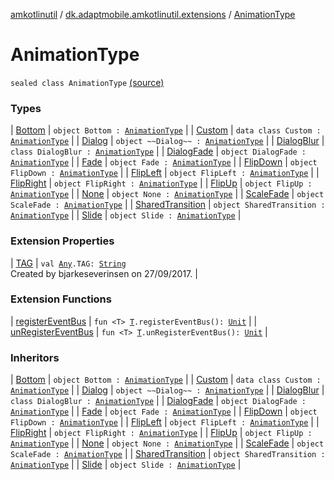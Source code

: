 [amkotlinutil](../../index.md) / [dk.adaptmobile.amkotlinutil.extensions](../index.md) / [AnimationType](./index.md)

# AnimationType

`sealed class AnimationType` [(source)](https://github.com/adaptmobile-organization/amkotlinutil/tree/master/amkotlinutil/src/main/java/dk/adaptmobile/amkotlinutil/extensions/ConductorExtensions.kt#L33)

### Types

| [Bottom](-bottom.md) | `object Bottom : `[`AnimationType`](./index.md) |
| [Custom](-custom/index.md) | `data class Custom : `[`AnimationType`](./index.md) |
| [Dialog](-dialog.md) | `object ~~Dialog~~ : `[`AnimationType`](./index.md) |
| [DialogBlur](-dialog-blur/index.md) | `class DialogBlur : `[`AnimationType`](./index.md) |
| [DialogFade](-dialog-fade.md) | `object DialogFade : `[`AnimationType`](./index.md) |
| [Fade](-fade.md) | `object Fade : `[`AnimationType`](./index.md) |
| [FlipDown](-flip-down.md) | `object FlipDown : `[`AnimationType`](./index.md) |
| [FlipLeft](-flip-left.md) | `object FlipLeft : `[`AnimationType`](./index.md) |
| [FlipRight](-flip-right.md) | `object FlipRight : `[`AnimationType`](./index.md) |
| [FlipUp](-flip-up.md) | `object FlipUp : `[`AnimationType`](./index.md) |
| [None](-none.md) | `object None : `[`AnimationType`](./index.md) |
| [ScaleFade](-scale-fade.md) | `object ScaleFade : `[`AnimationType`](./index.md) |
| [SharedTransition](-shared-transition.md) | `object SharedTransition : `[`AnimationType`](./index.md) |
| [Slide](-slide.md) | `object Slide : `[`AnimationType`](./index.md) |

### Extension Properties

| [TAG](../kotlin.-any/-t-a-g.md) | `val `[`Any`](https://kotlinlang.org/api/latest/jvm/stdlib/kotlin/-any/index.html)`.TAG: `[`String`](https://kotlinlang.org/api/latest/jvm/stdlib/kotlin/-string/index.html)<br>Created by bjarkeseverinsen on 27/09/2017. |

### Extension Functions

| [registerEventBus](../register-event-bus.md) | `fun <T> `[`T`](../register-event-bus.md#T)`.registerEventBus(): `[`Unit`](https://kotlinlang.org/api/latest/jvm/stdlib/kotlin/-unit/index.html) |
| [unRegisterEventBus](../un-register-event-bus.md) | `fun <T> `[`T`](../un-register-event-bus.md#T)`.unRegisterEventBus(): `[`Unit`](https://kotlinlang.org/api/latest/jvm/stdlib/kotlin/-unit/index.html) |

### Inheritors

| [Bottom](-bottom.md) | `object Bottom : `[`AnimationType`](./index.md) |
| [Custom](-custom/index.md) | `data class Custom : `[`AnimationType`](./index.md) |
| [Dialog](-dialog.md) | `object ~~Dialog~~ : `[`AnimationType`](./index.md) |
| [DialogBlur](-dialog-blur/index.md) | `class DialogBlur : `[`AnimationType`](./index.md) |
| [DialogFade](-dialog-fade.md) | `object DialogFade : `[`AnimationType`](./index.md) |
| [Fade](-fade.md) | `object Fade : `[`AnimationType`](./index.md) |
| [FlipDown](-flip-down.md) | `object FlipDown : `[`AnimationType`](./index.md) |
| [FlipLeft](-flip-left.md) | `object FlipLeft : `[`AnimationType`](./index.md) |
| [FlipRight](-flip-right.md) | `object FlipRight : `[`AnimationType`](./index.md) |
| [FlipUp](-flip-up.md) | `object FlipUp : `[`AnimationType`](./index.md) |
| [None](-none.md) | `object None : `[`AnimationType`](./index.md) |
| [ScaleFade](-scale-fade.md) | `object ScaleFade : `[`AnimationType`](./index.md) |
| [SharedTransition](-shared-transition.md) | `object SharedTransition : `[`AnimationType`](./index.md) |
| [Slide](-slide.md) | `object Slide : `[`AnimationType`](./index.md) |

